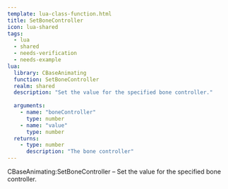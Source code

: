```yaml
---
template: lua-class-function.html
title: SetBoneController
icon: lua-shared
tags:
  - lua
  - shared
  - needs-verification
  - needs-example
lua:
  library: CBaseAnimating
  function: SetBoneController
  realm: shared
  description: "Set the value for the specified bone controller."
  
  arguments:
    - name: "boneController"
      type: number
    - name: "value"
      type: number
  returns:
    - type: number
      description: "The bone controller"
---
```


<div class="lua__search__keywords">
CBaseAnimating:SetBoneController &#x2013; Set the value for the specified bone controller.
</div>
